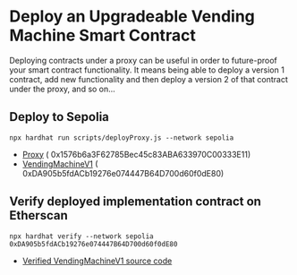 # Deploy an Upgradeable Vending Machine Smart Contract

Deploying contracts under a proxy can be useful in order to future-proof your smart contract functionality.
It means being able to deploy a version 1 contract, add new functionality and then deploy a version 2 of that contract
under the proxy, and so on...

## Deploy to Sepolia

`npx hardhat run scripts/deployProxy.js --network sepolia`

- [Proxy](https://sepolia.etherscan.io/address/0x1576b6a3F62785Bec45c83ABA633970C00333E11) (
  0x1576b6a3F62785Bec45c83ABA633970C00333E11)
- [VendingMachineV1](https://sepolia.etherscan.io/address/0xDA905b5fdACb19276e074447B64D700d60f0dE80) (
  0xDA905b5fdACb19276e074447B64D700d60f0dE80)

## Verify deployed implementation contract on Etherscan

`npx hardhat verify --network sepolia 0xDA905b5fdACb19276e074447B64D700d60f0dE80`

- [Verified VendingMachineV1 source code](https://sepolia.etherscan.io/address/0xDA905b5fdACb19276e074447B64D700d60f0dE80#code)

